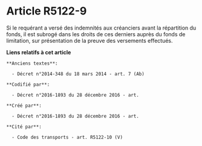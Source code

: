 # Article R5122-9

Si le requérant a versé des indemnités aux créanciers avant la répartition du fonds, il est subrogé dans les droits de ces
derniers auprès du fonds de limitation, sur présentation de la preuve des versements effectués.

**Liens relatifs à cet article**

	**Anciens textes**:

	  - Décret n°2014-348 du 18 mars 2014 - art. 7 (Ab)

	**Codifié par**:

	  - Décret n°2016-1893 du 28 décembre 2016 - art.

	**Créé par**:

	  - Décret n°2016-1893 du 28 décembre 2016 - art.

	**Cité par**:

	  - Code des transports - art. R5122-10 (V)

